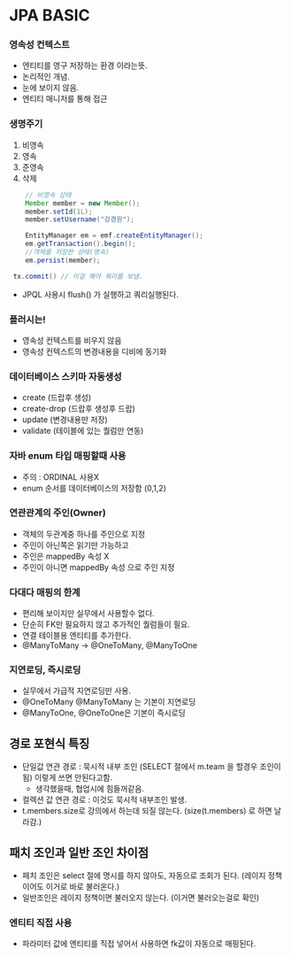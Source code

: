 # JPA BASIC

### 영속성 컨텍스트
- 엔티티를 영구 저장하는 환경 이라는뜻.
- 논리적인 개념.
- 눈에 보이지 않음.
- 엔티티 매니저를 통해 접근

### 생명주기
1. 비영속
2. 영속
3. 준영속
4. 삭제


```java
    // 비영속 상태
    Member member = new Member();
    member.setId(1L);
    member.setUsername("강경원");

    EntityManager em = emf.createEntityManager();
    em.getTransaction().begin();
    //객체를 저장한 상태(영속)
    em.persist(member);

```
```java
 tx.commit() // 이걸 해야 쿼리를 보냄.
```


- JPQL 사용시 flush() 가 실행하고 쿼리실행된다.


### 플러시는!
- 영속성 컨텍스트를 비우지 않음
- 영속성 컨텍스트의 변경내용을 디비에 동기화


### 데이터베이스 스키마 자동생성
- create (드랍후 생성)
- create-drop (드랍후 생성후 드랍)
- update (변경내용만 저장)
- validate (테이블에 있는 퀄럼만 연동)

### 자바 enum 타입 매핑할때 사용
- 주의 : ORDINAL 사용X
- enum 순서를 데이터베이스의 저장함 (0,1,2)

### 연관관계의 주인(Owner)
- 객체의 두관계중 하나를 주인으로 지정
- 주인이 아닌쪽은 읽기만 가능하고
- 주인은 mappedBy 속성 X
- 주인이 아니면 mappedBy 속성 으로 주인 지정

### 다대다 매핑의 한계
- 편리해 보이지만 실무에서 사용할수 없다.
- 단순히 FK만 필요하지 않고 추가적인 퀄럼들이 필요.
- 연결 테이블용 엔티티를 추가한다.
- @ManyToMany -> @OneToMany, @ManyToOne

### 지연로딩, 즉시로딩
- 실무에서 가급적 지연로딩만 사용.
- @OneToMany @ManyToMany 는 기본이 지연로딩
- @ManyToOne, @OneToOne은 기본이 즉시로딩

## 경로 포현식 특징
- 단일값 연관 경로 : 묵시적 내부 조인 (SELECT 절에서 m.team 을 할경우 조인이 됨) 이렇게 쓰면 안된다고함.
  - 생각했을때, 협업시에 힘들꺼같음.
- 컬렉션 값 연관 경로 : 이것도 묵시적 내부조인 발생.
- t.members.size로 강의에서 하는데 되질 않는다. (size(t.members) 로 하면 날라감.)


## 패치 조인과 일반 조인 차이점
- 패치 조인은 select 절에 명시를 하지 않아도, 자동으로 조회가 된다. (레이지 정책이어도 이거로 바로 불러온다.)
- 일반조인은 레이지 정책이면 불러오지 않는다. (이거면 불러오는걸로 확인)

### 엔티티 직접 사용
- 파라미터 값에 엔티티를 직접 넣어서 사용하면 fk값이 자동으로 매핑된다.
